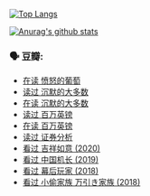 [![Top Langs](https://github-readme-stats.vercel.app/api/top-langs/?username=w940853815)](https://github.com/anuraghazra/github-readme-stats)

[![Anurag's github stats](https://github-readme-stats.vercel.app/api?username=w940853815)](https://github.com/anuraghazra/github-readme-stats)

### 🗣 豆瓣:

<!-- DOUBAN-ACTIVITIES:START -->
- [在读 愤怒的葡萄](https://www.douban.com/people/136069238/status/3412182853/)
- [读过 沉默的大多数](https://www.douban.com/people/136069238/status/3412182454/)
- [在读 沉默的大多数](https://www.douban.com/people/136069238/status/3404532537/)
- [读过 百万英镑](https://www.douban.com/people/136069238/status/3404528243/)
- [在读 百万英镑](https://www.douban.com/people/136069238/status/3394239419/)
- [读过 证券分析](https://www.douban.com/people/136069238/status/3394237792/)
- [看过 吉祥如意‎ (2020)](https://www.douban.com/people/136069238/status/3393970927/)
- [看过 中国机长‎ (2019)](https://www.douban.com/people/136069238/status/3393844047/)
- [看过 幕后玩家‎ (2018)](https://www.douban.com/people/136069238/status/3393843719/)
- [看过 小偷家族 万引き家族‎ (2018)](https://www.douban.com/people/136069238/status/3393843153/)
<!-- DOUBAN-ACTIVITIES:END -->
<!--
**w940853815/w940853815** is a ✨ _special_ ✨ repository because its `README.md` (this file) appears on your GitHub profile.

Here are some ideas to get you started:

- 🔭 I’m currently working on ...
- 🌱 I’m currently learning ...
- 👯 I’m looking to collaborate on ...
- 🤔 I’m looking for help with ...
- 💬 Ask me about ...
- 📫 How to reach me: ...
- 😄 Pronouns: ...
- ⚡ Fun fact: ...
-->
